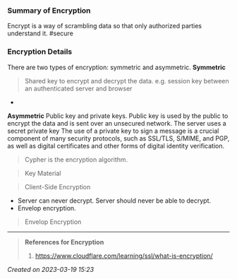 ### Summary of Encryption
Encrypt is a way of scrambling data so that only authorized parties understand it. #secure 


### Encryption Details
There are two types of encryption: symmetric and asymmetric.
**Symmetric** 
> Shared key to encrypt and decrypt the data. e.g. session key between an authenticated server and browser
- 
**Asymmetric**
	Public key and private keys. Public key is used by the public to encrypt the data and is sent over an unsecured network. The server uses a secret private key
	The use of a private key to sign a message is a crucial component of many security protocols, such as SSL/TLS, S/MIME, and PGP, as well as digital certificates and other forms of digital identity verification.

> Cypher is the encryption algorithm.

> Key Material

> Client-Side Encryption
- Server can never decrypt. Server should never be able to decrypt.
- Envelop encryption.

> Envelop Encryption



---
> **References for Encryption**
> 1.  https://www.cloudflare.com/learning/ssl/what-is-encryption/
> 
 
*Created on 2023-03-19 15:23*